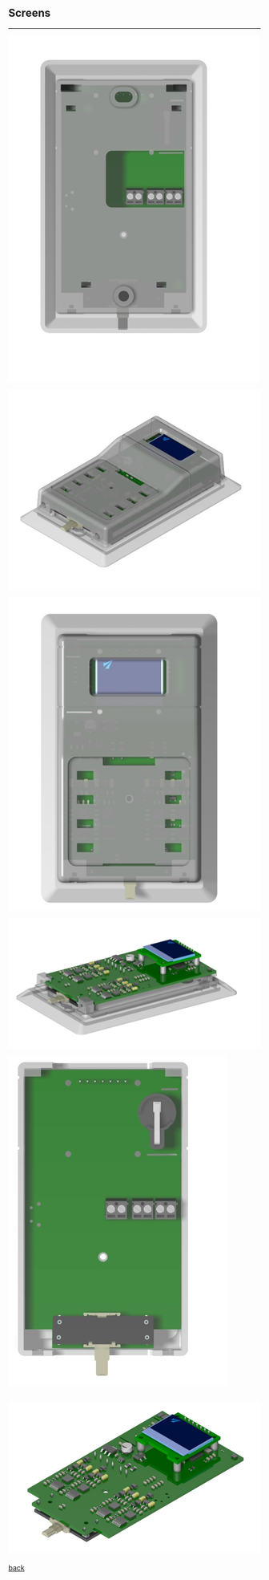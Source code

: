 ## Screens
---

![](1.jpg)

![](2.jpg)

![](3.jpg)

![](4.jpg)

![](5.jpg)

![](6.jpg)
---

[back](./../)

